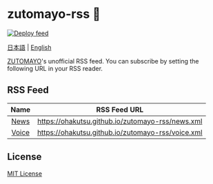 # zutomayo-rss :hedgehog:

[![Deploy feed](https://github.com/ohakutsu/zutomayo-rss/actions/workflows/deploy-feed.yml/badge.svg?branch=main)](https://github.com/ohakutsu/zutomayo-rss/actions/workflows/deploy-feed.yml)

[日本語](/README-ja.md) | [English](/README.md)

[ZUTOMAYO](https://zutomayo.net/)'s unofficial RSS feed.
You can subscribe by setting the following URL in your RSS reader.

## RSS Feed

|                 Name                 |                   RSS Feed URL                    |
| :----------------------------------: | :-----------------------------------------------: |
|  [News](https://zutomayo.net/news/)  | https://ohakutsu.github.io/zutomayo-rss/news.xml  |
| [Voice](https://zutomayo.net/voice/) | https://ohakutsu.github.io/zutomayo-rss/voice.xml |

## License

[MIT License](/LICENSE)
